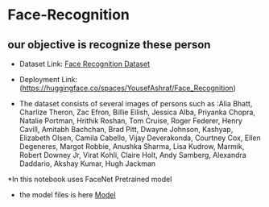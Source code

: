 # Face-Recognition
## our objective is recognize these person
* Dataset Link: [Face Recognition Dataset](https://www.kaggle.com/datasets/vasukipatel/face-recognition-dataset)
  
* Deployment Link: (https://huggingface.co/spaces/YousefAshraf/Face_Recognition)
  
* The dataset consists of several images of persons such as :Alia Bhatt, Charlize Theron, Zac Efron, Billie Eilish, Jessica Alba, Priyanka Chopra, Natalie Portman, Hrithik Roshan, Tom Cruise, Roger Federer, Henry Cavill, Amitabh Bachchan, Brad Pitt, Dwayne Johnson, Kashyap, Elizabeth Olsen, Camila Cabello, Vijay Deverakonda, Courtney Cox, Ellen Degeneres, Margot Robbie, Anushka Sharma, Lisa Kudrow, Marmik, Robert Downey Jr, Virat Kohli, Claire Holt, Andy Samberg, Alexandra Daddario, Akshay Kumar, Hugh Jackman

*In this notebook uses FaceNet Pretrained model
  - the model files is here [Model](./Model)


